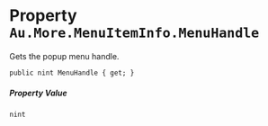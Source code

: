 # Property `Au.More.MenuItemInfo.MenuHandle`

Gets the popup menu handle.

```
public nint MenuHandle { get; }
```

##### Property Value

`nint`